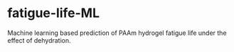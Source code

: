 # fatigue-life-ML
Machine learning based prediction of PAAm hydrogel fatigue life under the effect of dehydration.
